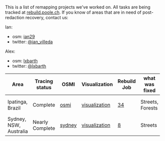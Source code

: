 This is a list of remapping projects we've worked on. All tasks are being tracked at [rebuild.poole.ch](http://rebuild.poole.ch/). If you know of areas that are in need of post-redaction recovery, contact us:

Ian:

- osm: [ian29](http://www.openstreetmap.org/user/ian29)
- twitter: [@ian_villeda](https://twitter.com/ian_villeda)

Alex:

- osm: [lxbarth](http://www.openstreetmap.org/user/lxbarth)
- twitter: [@lxbarth](https://twitter.com/lxbarth)

**Area** | **Tracing status** | **OSMI** | **Visualization** | **Rebuild Job** | **what was fixed** | date
--- | --- | --- | --- | --- | --- | ---
Ipatinga, Brazil| Complete | [osmi](http://tools.geofabrik.de/osmi/?view=redactionbot&lon=-42.53530&lat=-19.47216&zoom=12&overlays=overview,bot_point_cleared,bot_point_superseded,bot_line_cleared,bot_line_superseded,bot_point_modified,bot_line_modified_cp,bot_line_modified,bot_point_deleted,bot_line_deleted_cp,bot_line_deleted)| [visualization](http://dl.dropbox.com/u/43116811/Brasil/IpatingaBrazil.png) |  [34] |  Streets, Forests | 9 August 2012
Sydney, NSW, Australia| Nearly Complete | [sydney]| [visualization](http://tiles.mapbox.com/villeda/map/map-m7isafy8) |  [8] |  Streets | 7 August 2012

[sydney]:http://tools.geofabrik.de/osmi/?view=redactionbot&lon=151.07607&lat=-33.88786&zoom=8&overlays=overview,bot_point_cleared,bot_point_superseded,bot_line_cleared,bot_line_superseded,bot_point_modified,bot_line_modified_cp,bot_line_modified,bot_point_deleted,bot_line_deleted_cp,bot_line_deleted

[34]: http://rebuild.poole.ch/job/34
[8]: http://rebuild.poole.ch/job/8
